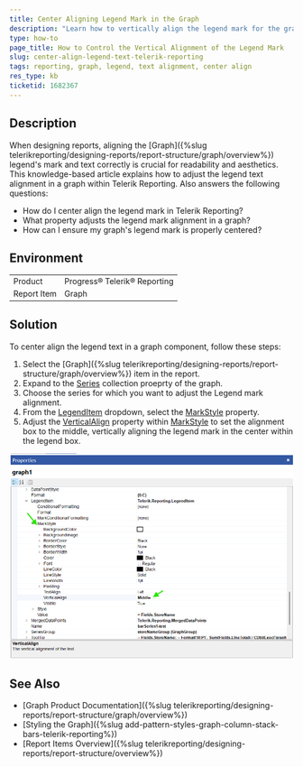 ```yaml
---
title: Center Aligning Legend Mark in the Graph
description: "Learn how to vertically align the legend mark for the graph component in Telerik Reporting."
type: how-to
page_title: How to Control the Vertical Alignment of the Legend Mark
slug: center-align-legend-text-telerik-reporting
tags: reporting, graph, legend, text alignment, center align
res_type: kb
ticketid: 1682367
---
```


## Description
When designing reports, aligning the [Graph]({%slug telerikreporting/designing-reports/report-structure/graph/overview%}) legend's mark and text correctly is crucial for readability and aesthetics. This knowledge-based article explains how to adjust the legend text alignment in a graph within Telerik Reporting. Also answers the following questions:

- How do I center align the legend mark in Telerik Reporting?
- What property adjusts the legend mark alignment in a graph?
- How can I ensure my graph's legend mark is properly centered?

## Environment
<table>
  <tbody>
      <tr>
        <td>Product</td>
        <td>Progress® Telerik® Reporting</td>
      </tr>
      <tr>
        <td>Report Item</td>
        <td>Graph</td>
      </tr>
    </tbody>
</table>

## Solution

To center align the legend text in a graph component, follow these steps:

1. Select the [Graph]({%slug telerikreporting/designing-reports/report-structure/graph/overview%}) item in the report.
1. Expand to the [Series](/api/telerik.reporting.graphseries) collection proeprty of the graph.
1. Choose the series for which you want to adjust the Legend mark alignment.
1. From the [LegendItem](/api/telerik.reporting.graphseriesbase#Telerik_Reporting_GraphSeriesBase_LegendItem) dropdown, select the [MarkStyle](/api/telerik.reporting.legenditem#Telerik_Reporting_LegendItem_MarkStyle) property.
1. Adjust the [VerticalAlign](/api/telerik.reporting.drawing.style#Telerik_Reporting_Drawing_Style_VerticalAlign) property within [MarkStyle](/api/telerik.reporting.legenditem#Telerik_Reporting_LegendItem_MarkStyle) to set the alignment box to the middle, vertically aligning the legend mark in the center within the legend box.

![How to center align a Graph's Legend Mark](images/centerAlignLegendText.png)

## See Also
* [Graph Product Documentation]({%slug telerikreporting/designing-reports/report-structure/graph/overview%})
* [Styling the Graph]({%slug add-pattern-styles-graph-column-stack-bars-telerik-reporting%})
* [Report Items Overview]({%slug telerikreporting/designing-reports/report-structure/overview%})
